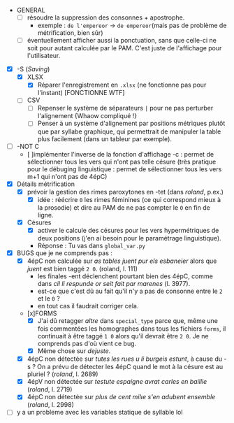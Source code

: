 - GENERAL
  - [ ] résoudre la suppression des consonnes + apostrophe.
    - exemple : `de l'empereor` -> `de empereor`(mais pas de problème de métrification, bien sûr)
  - [ ] éventuellement afficher aussi la ponctuation, sans que celle-ci ne soit pour autant calculée par le PAM. C'est juste de l'affichage pour l'utilisateur.
- [X] -S (_Saving_)
  - [X] XLSX
    - [X] Réparer l'enregistrement en `.xlsx` (ne fonctionne pas pour l'instant) [FONCTIONNE WTF]
  - [ ] CSV
    - [ ] Repenser le système de séparateurs `|` pour ne pas perturber l'alignement {Whaow compliqué !}
    - [ ] Penser à un système d'alignement par positions métriques plutôt que par syllabe graphique, qui permettrait de manipuler la table plus facilement (dans un tableur par exemple).
- [ ] -NOT C
  - [ ]implémenter l'inverse de la fonction d'affichage -c : permet de sélectionner tous les vers qui n'ont pas telle césure (très pratique pour le débuging linguistique : permet de sélectionner tous les vers m+1 qui n'ont pas de 4épC)
- [X] Détails métrification
  - [X] prévoir la gestion des rimes paroxytones en -tet (dans _roland_, p.ex.)
    - [X] idée : réécrire ```0``` les rimes féminines (ce qui correspond mieux à la prosodie) et dire au PAM de ne pas compter le ```0``` en fin de ligne.
  - [x] Césures
    - [x] activer le calcule des césures pour les vers hypermétriques de deux positions (j'en ai besoin pour le paramétrage linguistique).
    - Réponse : Tu vas dans ```global_var.py```
- [x] BUGS que je ne comprends pas :
  - [x] 4épC non calculée sur _as tables juent pur els esbaneier_ alors que _juent_ est bien taggé `2 0`. (roland, l. 111)
    - les finales -ent déclenchent pourtant bien des 4épC, comme dans _cil li respunde or seit fait par marenes_ (l. 3977).
    - est-ce que c'est dû au fait qu'il n'y a pas de consonne entre le `2` et le `0` ?
    - en tout cas il faudrait corriger cela.
  - [x]FORMS
    - [x] J'ai dû retagger _altre_ dans `special_type` parce que, même une fois commentées les homographes dans tous les fichiers `forms`, il continuait à être taggé `1 0` alors qu'il devrait être `2 0`. Je ne comprends pas d'où vient ce bug.
    - [x] Même chose sur _dejuste_.
  - [x] 4épC non détectée sur _tutes les rues u li burgeis estunt_, à cause du -s ? On a prévu de détecter les 4épC quand le mot à la césure est au pluriel ? (_roland_, l. 2689)
  - [x] 4épV non détectée sur _testute espaigne avrat carles en baillie_ (_roland_, l. 2719)
  - [x] 4épC non détectée sur _plus de cent milιe s'en adubent ensemble_ (_roland_, l. 2998)
- [ ] y a un probleme avec les variables statique de syllable lol
